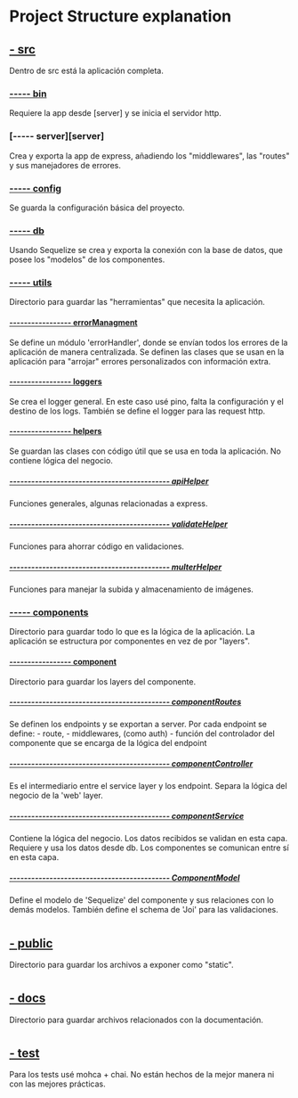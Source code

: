 # Project Structure explanation

## [- src][src]
Dentro de src está la aplicación completa.

### [----- bin][bin]
Requiere la app desde [server] y se inicia el servidor http.

### [----- server][server]
Crea y exporta la app de express, añadiendo los "middlewares", las "routes" y sus manejadores de errores.

### [----- config][config]
Se guarda la configuración básica del proyecto.
	
### [----- db][db]
Usando Sequelize se crea y exporta la conexión con la base de datos, que posee los "modelos" de los componentes.

### [----- utils][utils]
Directorio para guardar las "herramientas" que necesita la aplicación.

#### [----------------- errorManagment][errorsManagment]
Se define un módulo 'errorHandler', donde se envían todos los errores de la aplicación de manera centralizada.
Se definen las clases que se usan en la aplicación para "arrojar" errores personalizados con información extra.

#### [----------------- loggers][loggers]
Se crea el logger general. En este caso usé pino, falta la configuración y el destino de los logs.
También se define el logger para las request http.

#### [----------------- helpers][helpers]
Se guardan las clases con código útil que se usa en toda la aplicación. No contiene lógica del negocio.

##### [-------------------------------------------- apiHelper][apiHelper]
Funciones generales, algunas relacionadas a express.

##### [-------------------------------------------- validateHelper][validateHelper]
Funciones para ahorrar código en validaciones.

##### [-------------------------------------------- multerHelper][multerHelper]
Funciones para manejar la subida y almacenamiento de imágenes.

### [----- components][components]
Directorio para guardar todo lo que es la lógica de la aplicación.
La aplicación se estructura por componentes en vez de por "layers".

#### [----------------- component][component]
Directorio para guardar los layers del componente.

##### [-------------------------------------------- componentRoutes][componentRoutes]
Se definen los endpoints y se exportan a server. 
Por cada endpoint se define: 
    - route, 
    - middlewares, (como auth)
    - función del controlador del componente que se encarga de la lógica del endpoint

##### [-------------------------------------------- componentController][componentController]
Es el intermediario entre el service layer y los endpoint.
Separa la lógica del negocio de la 'web' layer.

##### [-------------------------------------------- componentService][componentService]
Contiene la lógica del negocio. 
Los datos recibidos se validan en esta capa.
Requiere y usa los datos desde db.
Los componentes se comunican entre sí en esta capa.

##### [-------------------------------------------- ComponentModel][ComponentModel]
Define el modelo de 'Sequelize' del componente y sus relaciones con lo demás modelos.
También define el schema de 'Joi' para las validaciones.


#

## [- public][public]
Directorio para guardar los archivos a exponer como "static".

#

## [- docs][docs]
Directorio para guardar archivos relacionados con la documentación.

#

## [- test][test]
Para los tests usé mohca + chai.
No están hechos de la mejor manera ni con las mejores prácticas.

#

[src]: https://github.com/gonzalo-m-ortiz/alkemy-nodejs-challenge-final/tree/master/src
[bin]: https://github.com/gonzalo-m-ortiz/alkemy-nodejs-challenge-final/tree/master/src/bin
[config]: https://github.com/gonzalo-m-ortiz/alkemy-nodejs-challenge-final/tree/master/src/config
[db]: https://github.com/gonzalo-m-ortiz/alkemy-nodejs-challenge-final/tree/master/src/db
[utils]: https://github.com/gonzalo-m-ortiz/alkemy-nodejs-challenge-final/tree/master/src/utils
[errorsManagment]: https://github.com/gonzalo-m-ortiz/alkemy-nodejs-challenge-final/tree/master/src/utils/errorsManagment
[loggers]: https://github.com/gonzalo-m-ortiz/alkemy-nodejs-challenge-final/tree/master/src/utils/loggers
[helpers]: https://github.com/gonzalo-m-ortiz/alkemy-nodejs-challenge-final/tree/master/src/utils/helpers
[apiHelper]: https://github.com/gonzalo-m-ortiz/alkemy-nodejs-challenge-final/tree/master/src/utils/helpers/apiHelper.js
[validateHelper]: https://github.com/gonzalo-m-ortiz/alkemy-nodejs-challenge-final/tree/master/src/utils/helpers/validateHelper.js
[multerHelper]: https://github.com/gonzalo-m-ortiz/alkemy-nodejs-challenge-final/tree/master/src/utils/helpers/multerHelper.js
[components]: https://github.com/gonzalo-m-ortiz/alkemy-nodejs-challenge-final/tree/master/src/components
[component]: https://github.com/gonzalo-m-ortiz/alkemy-nodejs-challenge-final/tree/master/src/components/movies
[componentRoutes]: https://github.com/gonzalo-m-ortiz/alkemy-nodejs-challenge-final/tree/master/src/components/movies/moviesRoutes.js
[componentController]: https://github.com/gonzalo-m-ortiz/alkemy-nodejs-challenge-final/tree/master/src/components/movies/moviesController.js
[componentService]: https://github.com/gonzalo-m-ortiz/alkemy-nodejs-challenge-final/tree/master/src/components/movies/moviesService.js
[ComponentModel]: https://github.com/gonzalo-m-ortiz/alkemy-nodejs-challenge-final/tree/master/src/components/movies/MovieModel.js
[public]: https://github.com/gonzalo-m-ortiz/alkemy-nodejs-challenge-final/tree/master/public
[docs]: https://github.com/gonzalo-m-ortiz/alkemy-nodejs-challenge-final/tree/master/docs
[test]: https://github.com/gonzalo-m-ortiz/alkemy-nodejs-challenge-final/tree/master/test
